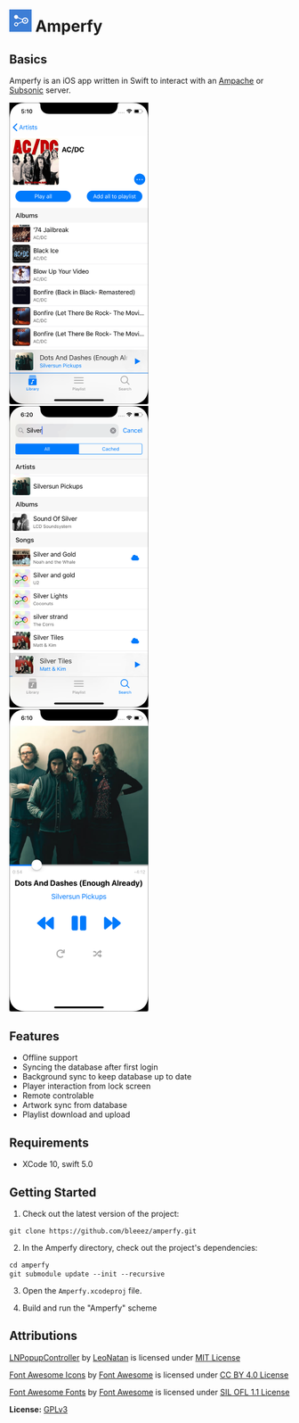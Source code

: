 # ![Logo](https://github.com/BLeeEZ/amperfy/blob/master/Amperfy/Assets.xcassets/AppIcon.appiconset/Icon-40.png) Amperfy

## Basics

Amperfy is an iOS app written in Swift to interact with an [Ampache](http://ampache.github.io) or [Subsonic](http://www.subsonic.org) server.

<img src=".github/Screenshots/Artist.png" width="250" alt="Screenshot of the Amperfy artist" /> &nbsp;
<img src=".github/Screenshots/Search.png" width="250" alt="Screenshot of the Amperfy search" /> &nbsp;
<img src=".github/Screenshots/Player.png" width="250" alt="Screenshot of the Amperfy player" />

## Features

- Offline support
- Syncing the database after first login
- Background sync to keep database up to date
- Player interaction from lock screen
- Remote controlable
- Artwork sync from database
- Playlist download and upload

## Requirements

* XCode 10, swift 5.0

## Getting Started

1. Check out the latest version of the project:
  ```
  git clone https://github.com/bleeez/amperfy.git
  ```

2. In the Amperfy directory, check out the project's dependencies:
  ```
  cd amperfy
  git submodule update --init --recursive
  ```

3. Open the `Amperfy.xcodeproj` file.

4. Build and run the "Amperfy" scheme

Attributions
----------------
[LNPopupController](https://github.com/LeoNatan/LNPopupController) by [LeoNatan](https://github.com/LeoNatan) is licensed under [MIT License](https://github.com/LeoNatan/LNPopupController/blob/master/LICENSE)

[Font Awesome Icons](https://fontawesome.com/) by [Font Awesome](https://fontawesome.com/) is licensed under [CC BY 4.0 License](https://creativecommons.org/licenses/by/4.0/)

[Font Awesome Fonts](https://fontawesome.com/) by [Font Awesome](https://fontawesome.com/) is licensed under [SIL OFL 1.1 License](https://scripts.sil.org/OFL)

**License:** [GPLv3](https://github.com/BLeeEZ/Amperfy/blob/master/LICENSE)
